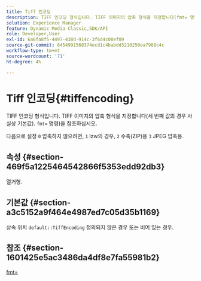 ```yaml
---
title: Tiff 인코딩
description: TIFF 인코딩 형식입니다. TIFF 이미지의 압축 형식을 지정합니다(fmt= 명령의 세 번째 값에 대해 사실상 기본값).
solution: Experience Manager
feature: Dynamic Media Classic,SDK/API
role: Developer,User
exl-id: 6a6fa8f5-4497-438d-914c-3f6d4c08ef09
source-git-commit: 8454991568374ecd1c4babdd3210250ea7988c4c
workflow-type: tm+mt
source-wordcount: '71'
ht-degree: 4%

---
```


# Tiff 인코딩{#tiffencoding}

TIFF 인코딩 형식입니다. TIFF 이미지의 압축 형식을 지정합니다(세 번째 값의 경우 사실상 기본값). `fmt=` 명령)을 참조하십시오.

다음으로 설정 `0` 압축하지 않으려면, `1` lzw의 경우, `2` 수축(ZIP)용 `3` JPEG 압축용.

## 속성 {#section-469f5a1225464542866f5353edd92db3}

열거형.

## 기본값 {#section-a3c5152a9f464e4987ed7c05d35b1169}

상속 위치 `default::TiffEncoding` 정의되지 않은 경우 또는 비어 있는 경우.

## 참조 {#section-1601425e5ac3486da4df8e7fa55981b2}

[fmt=](../../../../../ir-api/http-protocol/image-rendering-api-ref/c-ir-http-protocol-ref/c-ir-http-protocol-command-reference/r-ir-fmt.md#reference-4c743f67d56b47c5b774fcc900ff758c)

